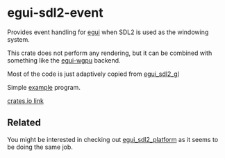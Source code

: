 # egui-sdl2-event

Provides event handling for [egui](https://github.com/emilk/egui) when SDL2 is used as the windowing system.

This crate does not perform any rendering, but it can be combined with something like
the [egui-wgpu](https://github.com/emilk/egui/tree/master/egui-wgpu) backend.

Most of the code is just adaptively copied from [egui_sdl2_gl](https://github.com/ArjunNair/egui_sdl2_gl)

Simple [example](https://github.com/kaphula/egui-sdl2-event-example) program.

[crates.io link](https://crates.io/crates/egui-sdl2-event)

## Related

You might be interested in checking out [egui_sdl2_platform](https://crates.io/crates/egui_sdl2_platform) as it seems to
be doing the same job.